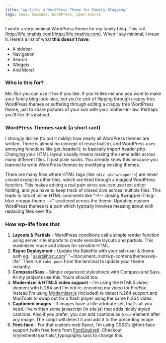 ```yaml
---
title: "wp-life: a WordPress Theme for Family Blogging"
tags: Sass, Compass, WordPress, open-source
---
```


I wrote a very minimal WordPress theme for my family blog. This is it. [http://life.imathis.com](http://life.imathis.com). When I say minimal, I mean it.
Here's a list of what **this doesn't have**:

- A sidebar
- Navigation
- Search
- Widgets
- And More!

### Who is this for?

Me. But you can use it too if you like. If you're like me and you want to make your family blog look nice, but you're sick of flipping through crappy free WordPress themes or suffering through editing a crappy free WordPress theme, just to share pictures of your son with your mother-in-law. Perhaps you'll like this instead.

### WordPress Themes suck (a short rant)

I strongly dislike (to put it mildly) how nearly all WordPress themes are written. There is almost no concept of reuse built in, and WordPress uses annoying functions like get_header(); to basically import header.php. Changing your HTML layout usually means
making the same edits across many different files. It just plain sucks. You already know this because you learned to write WordPress themes by modifying existing themes.

There are many files where HTML tags (like `<div id="wrapper">`) are never closed except in other files, which are liked through a magical WordPress function. This makes editing a real pain since you can use text editor folding, and you have to keep track
of closed divs across multiple files. This leads to lots of inline HTML comments like "<\!-- closing #wrapper-7-big-blue-crappy-theme -->" scattered across the theme.
Updating custom WordPress themes is a pain which typically involves messing about with replacing files over ftp.

### How wp-life fixes that

1. **Layouts & Partials** - WordPress conditions call a simple render function using server site imports to create sensible layouts and partials. This maximizes reuse and allows for sensible HTML.
2. **Rsync Deployment** - Update the Rakefile with your ssh user & theme path eg. "user@host.com" "~/document_root/wp-content/themes/wp-life". Then run `rake push` from the terminal to update your theme instantly.
3. **Compass/Sass** - Simple organized stylesheets with Compass and Sass. All my projects use this. Yours should too.
4. **Modernizer & HTML5 video support** - I'm using the HTML5 video element with h.264 and I'm not re-encoding my video for FireFox. Instead I'm using [Modernizer.js](http://modernizr.com) (included) to detect h.264 support and MooTools to swap out for a flash player using the same h.264 video.
5. **Captioned images** - If images have a title attribute set, that's all you need. I've written some javascript (in site.js) that adds nicely styled captions. Also if you prefer, you can add captions as a `<q>` element after any image. The script will detect it and add it to the preceding image.
6. **Font-face** - For that custom-web flavor, I'm using CSS3's @font-face support (with free fonts from [FontSquirrel](http://fontsquirrel.com/)). Checkout /stylesheets/partials/_typography.sass to change this.

